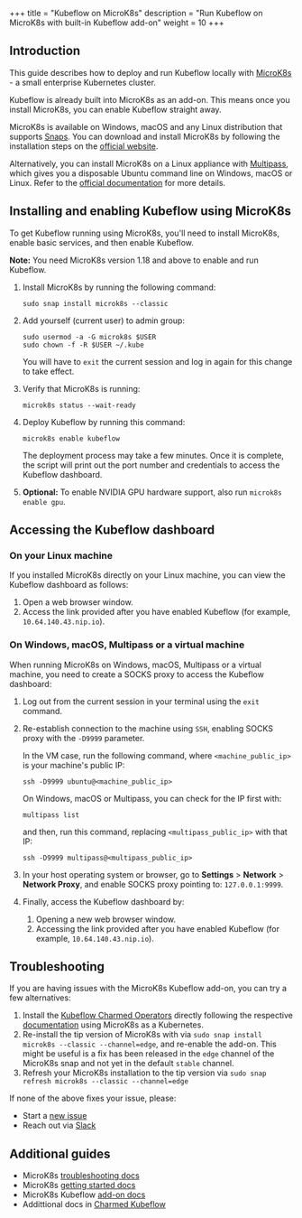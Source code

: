 +++
title = "Kubeflow on MicroK8s"
description = "Run Kubeflow on MicroK8s with built-in Kubeflow add-on" 
weight = 10
+++


## Introduction

This guide describes how to deploy and run Kubeflow locally with [MicroK8s](https://microk8s.io/) - a small enterprise Kubernetes cluster.

Kubeflow is already built into MicroK8s as an add-on. This means once you install MicroK8s, you can enable Kubeflow straight away.

MicroK8s is available on Windows, macOS and any Linux distribution that supports [Snaps](https://snapcraft.io/). You can download and install MicroK8s by following the installation steps on the [official website](https://microk8s.io/).

Alternatively, you can install MicroK8s on a Linux appliance with [Multipass](https://multipass.run/), which gives you a disposable Ubuntu command line on Windows, macOS or Linux. Refer to the [official documentation](https://multipass.run/docs) for more details.


## Installing and enabling Kubeflow using MicroK8s

To get Kubeflow running using MicroK8s, you'll need to install MicroK8s, enable basic services, and then enable Kubeflow.

**Note:** You need MicroK8s version 1.18 and above to enable and run Kubeflow.

1. Install MicroK8s by running the following command:

    ```shell
    sudo snap install microk8s --classic
    ```

2. Add yourself (current user) to admin group:

    ```shell
    sudo usermod -a -G microk8s $USER
    sudo chown -f -R $USER ~/.kube
    ```

    You will have to `exit` the current session and log in again for this change to take effect.

3. Verify that MicroK8s is running:

    ```shell
    microk8s status --wait-ready
    ```

4. Deploy Kubeflow by running this command:

    ```shell
    microk8s enable kubeflow
    ```

    The deployment process may take a few minutes. Once it is complete, the script will print out the port number and credentials to access the Kubeflow dashboard.

5. **Optional:** To enable NVIDIA GPU hardware support, also run `microk8s enable gpu`.

## Accessing the Kubeflow dashboard

### On your Linux machine

If you installed MicroK8s directly on your Linux machine, you can view the Kubeflow dashboard as follows:

1. Open a web browser window.
2. Access the link provided after you have enabled Kubeflow (for example,
   `10.64.140.43.nip.io`).

### On Windows, macOS, Multipass or a virtual machine

When running MicroK8s on Windows, macOS, Multipass or a virtual machine, you need to create a SOCKS proxy to access the Kubeflow dashboard:

1. Log out from the current session in your terminal using the `exit` command.

2. Re-establish connection to the machine using `SSH`, enabling SOCKS proxy with the `-D9999` parameter.

    In the VM case, run the following command, where `<machine_public_ip>` is your machine's public IP:

    ```shell
    ssh -D9999 ubuntu@<machine_public_ip>
    ```

    On Windows, macOS or Multipass, you can check for the IP first with:

    ```shell
    multipass list
    ```

    and then, run this command, replacing `<multipass_public_ip>` with that IP:
    ```shell
    ssh -D9999 multipass@<multipass_public_ip>
    ```

3. In your host operating system or browser, go to **Settings** > **Network** > **Network Proxy**, and enable SOCKS proxy pointing to: `127.0.0.1:9999`.

4. Finally, access the Kubeflow dashboard by:
    1. Opening a new web browser window.
    2. Accessing the link provided after you have enabled Kubeflow (for example, `10.64.140.43.nip.io`).

## Troubleshooting

If you are having issues with the MicroK8s Kubeflow add-on, you can try a few alternatives:

1. Install the [Kubeflow Charmed Operators](https://charmed-kubeflow.io/) directly following the respective [documentation](https://charmed-kubeflow.io/docs/install) using MicroK8s as a Kubernetes. 
2. Re-install the tip version of MicroK8s with via `sudo snap install microk8s --classic --channel=edge`, and re-enable the add-on. This might be useful is a fix has been released in the `edge` channel of the MicroK8s snap and not yet in the default `stable` channel.
3. Refresh your MicroK8s installation to the tip version via `sudo snap refresh microk8s --classic --channel=edge`

If none of the above fixes your issue, please:

* Start a [new issue](https://github.com/juju-solutions/bundle-kubeflow/issues/new)
* Reach out via [Slack](https://kubeflow.slack.com/archives/C7REE0EHK)

## Additional guides

* MicroK8s [troubleshooting docs](https://MicroK8s.io/docs/troubleshooting)
* MicroK8s [getting started docs](https://MicroK8s.io/docs)
* MicroK8s Kubeflow [add-on docs](https://microk8s.io/docs/addon-kubeflow)
* Addittional docs in [Charmed Kubeflow](https://charmed-kubeflow.io/docs)
